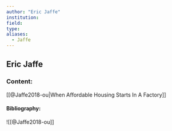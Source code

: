 ```yaml
---
author: "Eric Jaffe"
institution:
field:
type:
aliases:
  - Jaffe
---
```


## Eric Jaffe

### Content:
[[@Jaffe2018-ou|When Affordable Housing Starts In A Factory]]

#### Bibliography:

![[@Jaffe2018-ou]]